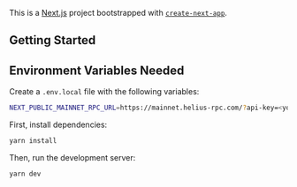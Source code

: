 This is a [Next.js](https://nextjs.org) project bootstrapped with [`create-next-app`](https://nextjs.org/docs/app/api-reference/cli/create-next-app).

## Getting Started

## Environment Variables Needed

Create a `.env.local` file with the following variables:

```bash
NEXT_PUBLIC_MAINNET_RPC_URL=https://mainnet.helius-rpc.com/?api-key=<your-api-key>
```

First, install dependencies:

```bash
yarn install
```

Then, run the development server:

```bash
yarn dev
```
